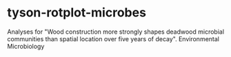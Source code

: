 # tyson-rotplot-microbes
Analyses for "Wood construction more strongly shapes deadwood microbial communities than spatial location over five years of decay". Environmental Microbiology
